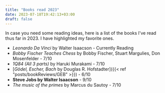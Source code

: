 ```yaml
---
title: "Books read 2023"
date: 2023-07-18T19:42:13+03:00
draft: false
---
```


In case you need some reading ideas, 
here is a list of the books I've read thus far in 2023.
I have highlighted my favorite ones. 

- *Leonardo Da Vinci* by Walter Isaacson - Currently Reading 
- *Bobby Fischer Teaches Chess* by Bobby Fischer, Stuart Margulies, Don Mosenfelder - 7/10
- *1Q84 (All 3 parts)* by Haruki Murakami - 7/10
- [*Gödel, Escher, Bach* by Douglas R. Hofstadter]({{< ref "posts/bookReviews/GEB" >}}) - 6/10
- **Steve Jobs by Walter Isaacson** - 9/10 
- *The music of the primes* by Marcus du Sautoy - 7/10